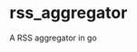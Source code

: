 # rss_aggregator

<!--

#field
Web

#groups
API

#languages
Go

#frames and libs

-->

A RSS aggregator in go
